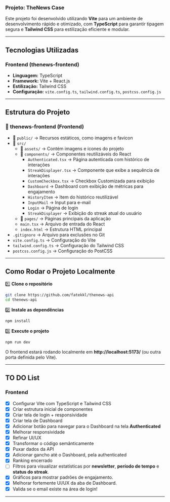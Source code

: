 ### **Projeto: TheNews Case**  
Este projeto foi desenvolvido utilizando **Vite** para um ambiente de desenvolvimento rápido e otimizado, com **TypeScript** para garantir tipagem segura e **Tailwind CSS** para estilização eficiente e modular.  

---

## **Tecnologias Utilizadas**  

### **Frontend (thenews-frontend)**  
- **Linguagem:** TypeScript  
- **Framework:** Vite + React.js  
- **Estilização:** Tailwind CSS  
- **Configuração:** `vite.config.ts`, `tailwind.config.ts`, `postcss.config.js`  

---

## **Estrutura do Projeto**  

### 📂 **thenews-frontend** (Frontend)  
- 📂 `public/` → Recursos estáticos, como imagens e favicon  
- 📂 `src/`  
  - 📂 `assets/` → Contém imagens e ícones do projeto  
  - 📂 `components/` → Componentes reutilizáveis do React  
    - `Authenticated.tsx` → Página autenticada com histórico de interações  
    - `StreakDisplayer.tsx` → Componente que exibe a sequência de interações
    - `CustomCheckbox.tsx` → Checkbox Customizada para exibição
    - `Dashboard` → Dashboard com exibição de métricas para engajamento
    - `HistoryItem` → Item do histórico reutilizável
    - `InputMail` → Input para e-mail
    - `Login` → Página de login
    - `StreakDisplayer` → Exibição do streak atual do usuário  
  - 📂 `pages/` → Páginas principais da aplicação  
  - `main.tsx` → Arquivo de entrada do React  
  - `index.html` → Estrutura HTML principal  
- `.gitignore` → Arquivo para exclusões no Git  
- `vite.config.ts` → Configuração do Vite  
- `tailwind.config.ts` → Configuração do Tailwind CSS  
- `postcss.config.js` → Configuração do PostCSS  

---

## **Como Rodar o Projeto Localmente**  

1️⃣ **Clone o repositório**  
```bash
git clone https://github.com/fatekkl/thenews-api
cd thenews-api
```

2️⃣ **Instale as dependências**  
```bash
npm install
```

3️⃣ **Execute o projeto**  
```bash
npm run dev
```
O frontend estará rodando localmente em **http://localhost:5173/** (ou outra porta definida pelo Vite).  

---

## **TO DO List**  

### **Frontend**  
- [x] Configurar Vite com TypeScript e Tailwind CSS  
- [x] Criar estrutura inicial de componentes  
- [x] Criar tela de login + responsividade  
- [x] Criar tela de Dashboard  
- [x] Adicionar botão para navegar para o Dashboard na tela **Authenticated**  
- [x] Melhorar responsividade  
- [x] Refinar UI/UX
- [x] Transformar o código semânticamente
- [x] Puxar dados da API
- [x] Adicionar gancho até o Dashboard, pela authenticated
- [x] Ranking encerrado
- [ ] Filtros para visualizar estatísticas por **newsletter**, **período de tempo** e **status do streak**.
- [x] Gráficos para mostrar padrões de engajamento.
- [x] Melhorar fortemente UI/UX da aba de Dashboard.
- [x] Valida se o email existe na área de login!

---